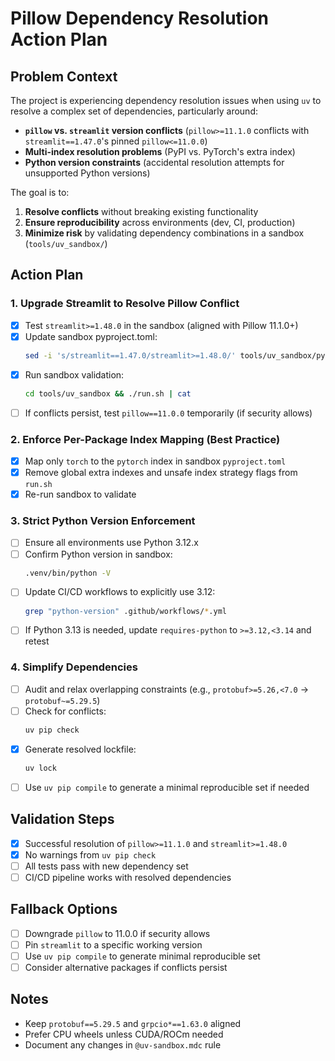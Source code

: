 # Pillow Dependency Resolution Action Plan

## Problem Context
The project is experiencing dependency resolution issues when using `uv` to resolve a complex set of dependencies, particularly around:
- **`pillow` vs. `streamlit` version conflicts** (`pillow>=11.1.0` conflicts with `streamlit==1.47.0`'s pinned `pillow<=11.0.0`)
- **Multi-index resolution problems** (PyPI vs. PyTorch's extra index)
- **Python version constraints** (accidental resolution attempts for unsupported Python versions)

The goal is to:
1. **Resolve conflicts** without breaking existing functionality
2. **Ensure reproducibility** across environments (dev, CI, production)
3. **Minimize risk** by validating dependency combinations in a sandbox (`tools/uv_sandbox/`)

## Action Plan

### 1. Upgrade Streamlit to Resolve Pillow Conflict
- [x] Test `streamlit>=1.48.0` in the sandbox (aligned with Pillow 11.1.0+)
- [x] Update sandbox pyproject.toml:
  ```bash
  sed -i 's/streamlit==1.47.0/streamlit>=1.48.0/' tools/uv_sandbox/pyproject.toml
  ```
- [x] Run sandbox validation:
  ```bash
  cd tools/uv_sandbox && ./run.sh | cat
  ```
- [ ] If conflicts persist, test `pillow==11.0.0` temporarily (if security allows)

### 2. Enforce Per-Package Index Mapping (Best Practice)
- [x] Map only `torch` to the `pytorch` index in sandbox `pyproject.toml`
- [x] Remove global extra indexes and unsafe index strategy flags from `run.sh`
- [x] Re-run sandbox to validate

### 3. Strict Python Version Enforcement
- [ ] Ensure all environments use Python 3.12.x
- [ ] Confirm Python version in sandbox:
  ```bash
  .venv/bin/python -V
  ```
- [ ] Update CI/CD workflows to explicitly use 3.12:
  ```bash
  grep "python-version" .github/workflows/*.yml
  ```
- [ ] If Python 3.13 is needed, update `requires-python` to `>=3.12,<3.14` and retest

### 4. Simplify Dependencies
- [ ] Audit and relax overlapping constraints (e.g., `protobuf>=5.26,<7.0` → `protobuf~=5.29.5`)
- [ ] Check for conflicts:
  ```bash
  uv pip check
  ```
- [x] Generate resolved lockfile:
  ```bash
  uv lock
  ```
- [ ] Use `uv pip compile` to generate a minimal reproducible set if needed

## Validation Steps
- [x] Successful resolution of `pillow>=11.1.0` and `streamlit>=1.48.0`
- [x] No warnings from `uv pip check`
- [ ] All tests pass with new dependency set
- [ ] CI/CD pipeline works with resolved dependencies

## Fallback Options
- [ ] Downgrade `pillow` to 11.0.0 if security allows
- [ ] Pin `streamlit` to a specific working version
- [ ] Use `uv pip compile` to generate minimal reproducible set
- [ ] Consider alternative packages if conflicts persist

## Notes
- Keep `protobuf==5.29.5` and `grpcio*==1.63.0` aligned
- Prefer CPU wheels unless CUDA/ROCm needed
- Document any changes in `@uv-sandbox.mdc` rule
